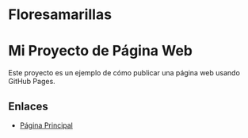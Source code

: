 # Floresamarillas
# Mi Proyecto de Página Web

Este proyecto es un ejemplo de cómo publicar una página web usando GitHub Pages.

## Enlaces

- [Página Principal](Principal.html)

